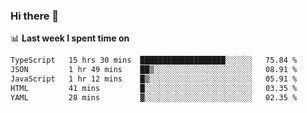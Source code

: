 ### Hi there 👋

<!--
**DBvc/DBvc** is a ✨ _special_ ✨ repository because its `README.md` (this file) appears on your GitHub profile.

Here are some ideas to get you started:

- 🔭 I’m currently working on ...
- 🌱 I’m currently learning ...
- 👯 I’m looking to collaborate on ...
- 🤔 I’m looking for help with ...
- 💬 Ask me about ...
- 📫 How to reach me: ...
- 😄 Pronouns: ...
- ⚡ Fun fact: ...
-->

📊 **Last week I spent time on**
<!--START_SECTION:waka-->

```txt
TypeScript   15 hrs 30 mins  ███████████████████░░░░░░   75.84 %
JSON         1 hr 49 mins    ██▒░░░░░░░░░░░░░░░░░░░░░░   08.91 %
JavaScript   1 hr 12 mins    █▒░░░░░░░░░░░░░░░░░░░░░░░   05.91 %
HTML         41 mins         █░░░░░░░░░░░░░░░░░░░░░░░░   03.35 %
YAML         28 mins         ▓░░░░░░░░░░░░░░░░░░░░░░░░   02.35 %
```

<!--END_SECTION:waka-->
